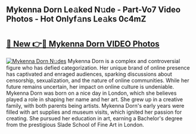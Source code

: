 ## Mykenna Dorn Le𝚊ked N𝚞de - Part-Vo7 Video Photos - Hot Onlyf𝚊ns Le𝚊ks 0c4mZ

# <h2><a href="http://ac34154.deff.icu/?id=Mykenna+Dorn">🔗 New 👉🔴 Mykenna Dorn VIDEO Photos</a></h2>

[![Mykenna Dorn N𝚞des](https://i.imgur.com/rIISA9y.gif)](http://ac34154.deff.icu/?id=Mykenna+Dorn)
Mykenna Dorn is a complex and controversial figure who has defied categorization. Her unique brand of online presence has captivated and enraged audiences, sparking discussions about censorship, sexualization, and the nature of online communities. While her future remains uncertain, her impact on online culture is undeniable. Mykenna Dorn was born on a nice day in London, which she believes played a role in shaping her name and her art. She grew up in a creative family, with both parents being artists. Mykenna Dorn's early years were filled with art supplies and museum visits, which ignited her passion for creating. She pursued her education in art, earning a Bachelor's degree from the prestigious Slade School of Fine Art in London.
